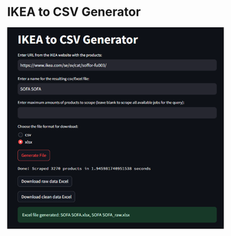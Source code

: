 # IKEA to CSV Generator

!["An image showing 3270 products from the IKEA catalog being scraped in 1.95 seconds"](/IKEA.png)
